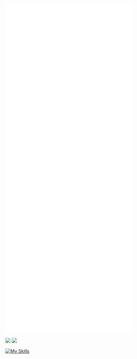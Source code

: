 ![Metrics](https://raw.githubusercontent.com/dhoniaridho/dhoniaridho/main/github-metrics.svg)


[<img src="https://img.shields.io/badge/linkedin-%230077B5.svg?&style=for-the-badge&logo=linkedin&logoColor=white" />](https://www.linkedin.com/in/ahmad-ridhoni-921a6b205/) [<img src = "https://img.shields.io/badge/instagram-%23E4405F.svg?&style=for-the-badge&logo=instagram&logoColor=white">](https://www.instagram.com/dhoniaridho)

[![My Skills](https://skillicons.dev/icons?i=go,js,html,css,ts,tailwind,php,nuxtjs,nodejs,mongodb,laravel,vue,nextjs,react,express,nestjs,mysql,rust)]()
